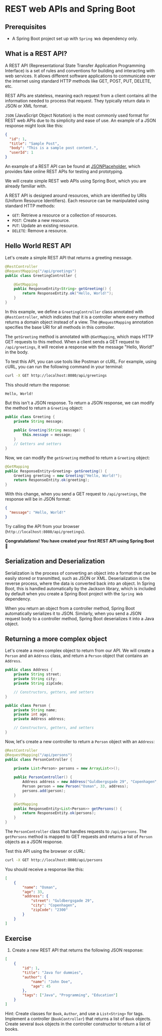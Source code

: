 # REST web APIs and Spring Boot

## Prerequisites
- A Spring Boot project set up with `Spring Web` dependency only.

## What is a REST API?
A REST API (Representational State Transfer Application Programming Interface) is a set of rules and conventions for building and interacting with web services. It allows different software applications to communicate over the internet using standard HTTP methods like GET, POST, PUT, DELETE, etc. 

REST APIs are stateless, meaning each request from a client contains all the information needed to process that request. They typically return data in JSON or XML format.

`JSON` (JavaScript Object Notation) is the most commonly used format for REST web APIs due to its simplicity and ease of use. An example of a JSON response might look like this:

```json
{
  "id": 1,
  "title": "Sample Post",
  "body": "This is a sample post content.",
  "userId": 1
}
```
An example of a REST API can be found at [JSONPlaceholder](https://jsonplaceholder.typicode.com/), which provides fake online REST APIs for testing and prototyping.

We will create simple REST web APIs using Spring Boot, which you are already familiar with.

A REST API is designed around resources, which are identified by URIs (Uniform Resource Identifiers). Each resource can be manipulated using standard HTTP methods:

- `GET`: Retrieve a resource or a collection of resources.
- `POST`: Create a new resource.
- `PUT`: Update an existing resource.
- `DELETE`: Remove a resource.

## Hello World REST API
Let's create a simple REST API that returns a greeting message.

```java
@RestController
@RequestMapping("/api/greetings")
public class GreetingController {

    @GetMapping
    public ResponseEntity<String> getGreeting() {
        return ResponseEntity.ok("Hello, World!");
    }
}
```
In this example, we define a `GreetingController` class annotated with `@RestController`, which indicates that it is a controller where every method returns a domain object instead of a view. The `@RequestMapping` annotation specifies the base URI for all methods in this controller.

The `getGreeting` method is annotated with `@GetMapping`, which maps HTTP GET requests to this method. When a client sends a GET request to `/api/greetings`, it will receive a response with the message "Hello, World!" in the body.

To test this API, you can use tools like Postman or cURL. For example, using cURL, you can run the following command in your terminal:

```bash
curl -X GET http://localhost:8080/api/greetings
```
This should return the response:
```
Hello, World!
```

But this isn't a JSON response. To return a JSON response, we can modify the method to return a `Greeting` object:

```java
public class Greeting {
    private String message;
    
    public Greeting(String message) {
        this.message = message;
    }
    // Getters and setters
}
```
Now, we can modify the `getGreeting` method to return a `Greeting` object:

```java
@GetMapping
public ResponseEntity<Greeting> getGreeting() {
    Greeting greeting = new Greeting("Hello, World!");
    return ResponseEntity.ok(greeting);
}
```
With this change, when you send a GET request to `/api/greetings`, the response will be in JSON format:
```json
{
  "message": "Hello, World!"
}
```

Try calling the API from your browser (`http://localhost:8080/api/greetings`).

**Congratulations! You have created your first REST API using Spring Boot 🎉**

## Serialization and Deserialization
Serialization is the process of converting an object into a format that can be easily stored or transmitted, such as JSON or XML. Deserialization is the reverse process, where the data is converted back into an object.
In Spring Boot, this is handled automatically by the Jackson library, which is included by default when you create a Spring Boot project with the `Spring Web` dependency.

When you return an object from a controller method, Spring Boot automatically serializes it to JSON. Similarly, when you send a JSON request body to a controller method, Spring Boot deserializes it into a Java object.

## Returning a more complex object
Let's create a more complex object to return from our API. We will create a `Person` and an `Address` class, and return a `Person` object that contains an `Address`.

```java
public class Address {
    private String street;
    private String city;
    private String zipCode;

    // Constructors, getters, and setters
}
```
```java
public class Person {
    private String name;
    private int age;
    private Address address;

    // Constructors, getters, and setters
}
```
Now, let's create a new controller to return a `Person` object with an `Address`:

```java
@RestController
@RequestMapping("/api/persons")
public class PersonController {
    
    private List<Person> persons = new ArrayList<>();

    public PersonController() {
        Address address = new Address("Guldbergsgade 29", "Copenhagen", "2300");
        Person person = new Person("Osman", 33, address);
        persons.add(person);
    }

    @GetMapping
    public ResponseEntity<List<Person>> getPersons() {
        return ResponseEntity.ok(persons);
    }
}
```
The `PersonController` class that handles requests to `/api/persons`. The `getPersons` method is mapped to GET requests and returns a list of `Person` objects as a JSON response.

Test this API using the browser or cURL:

```bash
curl -X GET http://localhost:8080/api/persons
```
You should receive a response like this:
```json
[
    {
        "name": "Osman",
        "age": 33,
        "address": {
            "street": "Guldbergsgade 29",
            "city": "Copenhagen",
            "zipCode": "2300"
        }
    }
]
```

## Exercise
1. Create a new REST API that returns the following JSON response:
```json
[
    {
        "id": 1,
        "title": "Java for dummies",
        "author": {
            "name": "John Doe",
            "age": 45
        },
        "tags": ["Java", "Programming", "Education"]
    }
]
```
Hint: Create classes for `Book`, `Author`, and use a `List<String>` for tags. Implement a controller (`BookController`) that returns a list of `Book` objects. Create several `Book` objects in the controller constructor to return a list of books.

